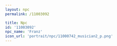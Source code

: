 ```yaml
---
layout: npc
permalink: /11003092

title: Npc
id: '11003092'
npc_name: 'Franz'
icon_url: 'portrait/npc/11000742_musician2_p.png'
---
```

